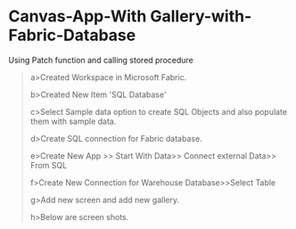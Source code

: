 # Canvas-App-With Gallery-with-Fabric-Database
Using Patch function and calling stored procedure


>a>Created Workspace in Microsoft Fabric.
>
>b>Created New Item 'SQL Database'
>
>c>Select Sample data option to create SQL Objects and also populate them with sample data.
>
>d>Create SQL connection for Fabric database.
>
>e>Create New App >> Start With Data>> Connect external Data>> From SQL
>
>f>Create New Connection for Warehouse Database>>Select Table
>
>g>Add new screen and add new gallery.
>
>h>Below are screen shots.
>
>
